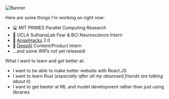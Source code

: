 ![Banner](http://u.filein.io/dot0vvrFs6.png)

Here are some things I'm working on right now:

- 💻 MIT PRIMES Parallel Computing Research
- 🧠 UCLA SuthanaLab Fear & BCI Neuroscience Intern
- 👼 [AngelHacks](https://angelhacks.org) 2.0
- 🎱 [DeepAI](https://deepai.org) Content/Product Intern
- ...and some WIPs not yet released!

What I want to learn and get better at:

- I want to be able to make better website with React.JS
- I want to learn Rust (*especially after all my obsessed friends are talking about it*)
- I want to get beeter at ML and model development rather than just using libraries

